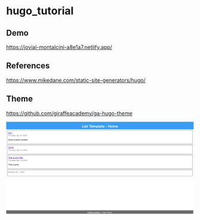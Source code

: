 # hugo_tutorial

## Demo

https://jovial-montalcini-a8e1a7.netlify.app/

## References

https://www.mikedane.com/static-site-generators/hugo/

## Theme

https://github.com/giraffeacademy/ga-hugo-theme

![theme](https://github.com/K-taiga/hugo_tutorial/blob/master/doc/theme.png)
